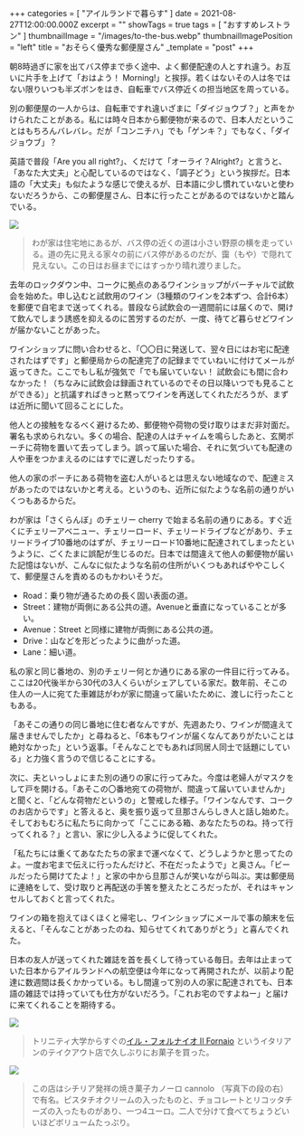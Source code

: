 +++
categories = [ "アイルランドで暮らす" ]
date = 2021-08-27T12:00:00.000Z
excerpt = ""
showTags = true
tags = [ "おすすめレストラン" ]
thumbnailImage = "/images/to-the-bus.webp"
thumbnailImagePosition = "left"
title = "おそらく優秀な郵便屋さん"
_template = "post"
+++

朝8時過ぎに家を出てバス停まで歩く途中、よく郵便配達の人とすれ違う。お互いに片手を上げて「おはよう！ Morning!」と挨拶。若くはないその人は冬ではない限りいつも半ズボンをはき、自転車でバス停近くの担当地区を周っている。

<!--more-->

別の郵便屋の一人からは、自転車ですれ違いざまに「ダイジョウブ？」と声をかけられたことがある。私には時々日本から郵便物が来るので、日本人だということはもちろんバレバレ。だが「コンニチハ」でも「ゲンキ？」でもなく、「ダイジョウブ」？

英語で普段「Are you all right?」、くだけて「オーライ？Alright?」と言うと、「あなた大丈夫」と心配しているのではなく、「調子どう」という挨拶だ。日本語の「大丈夫」も似たような感じで使えるが、日本語に少し慣れていないと使わないだろうから、この郵便屋さん、日本に行ったことがあるのではないかと踏んでいる。

![](/images/to-the-bus.webp)

> わが家は住宅地にあるが、バス停の近くの道は小さい野原の横を走っている。道の先に見える家々の前にバス停があるのだが、靄（もや）で隠れて見えない。この日はお昼までにはすっかり晴れ渡りました。

去年のロックダウン中、コークに拠点のあるワインショップがバーチャルで試飲会を始めた。申し込むと試飲用のワイン（3種類のワインを2本ずつ、合計6本）を郵便で自宅まで送ってくれる。普段なら試飲会の一週間前には届くので、開けて飲んでしまう誘惑を抑えるのに苦労するのだが、一度、待てど暮らせどワインが届かないことがあった。

ワインショップに問い合わせると、「〇〇日に発送して、翌々日にはお宅に配達されたはずです」と郵便局からの配達完了の記録までていねいに付けてメールが返ってきた。ここでもし私が強気で「でも届いていない！ 試飲会にも間に合わなかった！（ちなみに試飲会は録画されているのでその日以降いつでも見ることができる）」と抗議すればきっと黙ってワインを再送してくれただろうが、まずは近所に聞いて回ることにした。

他人との接触をなるべく避けるため、郵便物や荷物の受け取りはまだ非対面だ。署名も求められない。多くの場合、配達の人はチャイムを鳴らしたあと、玄関ポーチに荷物を置いて去ってしまう。誤って届いた場合、それに気づいても配達の人や車をつかまえるのにはすでに遅しだったりする。

他人の家のポーチにある荷物を盗む人がいるとは思えない地域なので、配達ミスがあったのではないかと考える。というのも、近所に似たような名前の通りがいくつもあるからだ。

わが家は「さくらんぼ」のチェリー cherry で始まる名前の通りにある。すぐ近くにチェリーアベニュー、チェリーロード、チェリードライブなどがあり、チェリードライブ10番地のはずが、チェリーロード10番地に配達されてしまったというように、ごくたまに誤配が生じるのだ。日本では間違えて他人の郵便物が届いた記憶はないが、こんなに似たような名前の住所がいくつもあればややこしくて、郵便屋さんを責めるのもかわいそうだ。

* Road：乗り物が通るための長く固い表面の道。
* Street：建物が両側にある公共の道。Avenueと垂直になっていることが多い。
* Avenue：Street と同様に建物が両側にある公共の道。
* Drive：山などを形どったように曲がった道。
* Lane：細い道。

私の家と同じ番地の、別のチェリー何とか通りにある家の一件目に行ってみる。ここは20代後半から30代の3人くらいがシェアしている家だ。数年前、そこの住人の一人に宛てた車雑誌がわが家に間違って届いたために、渡しに行ったこともある。

「あそこの通りの同じ番地に住む者なんですが、先週あたり、ワインが間違えて届きませんでしたか」と尋ねると、「6本もワインが届くなんてありがたいことは絶対なかった」という返事。「そんなことでもあれば同居人同士で話題にしている」と力強く言うので信じることにする。

次に、夫といっしょにまた別の通りの家に行ってみた。今度は老婦人がマスクをして戸を開ける。「あそこの〇番地宛ての荷物が、間違って届いていませんか」と聞くと、「どんな荷物だというの」と警戒した様子。「ワインなんです、コークのお店からです」と答えると、奥を振り返って旦那さんらしき人と話し始めた。そしておもむろに私たちに向かって「ここにある箱、あなたたちのね。持って行ってくれる？」と言い、家に少し入るように促してくれた。

「私たちには重くてあなたたちの家まで運べなくて、どうしようかと思ってたのよ。一度お宅まで伝えに行ったんだけど、不在だったようで」と奥さん。「ビールだったら開けてたよ！」と家の中から旦那さんが笑いながら叫ぶ。実は郵便局に連絡をして、受け取りと再配送の手筈を整えたところだったが、それはキャンセルしておくと言ってくれた。

ワインの箱を抱えてほくほくと帰宅し、ワインショップにメールで事の顛末を伝えると、「そんなことがあったのね、知らせてくれてありがとう」と喜んでくれた。

日本の友人が送ってくれた雑誌を首を長くして待っている毎日。去年は止まっていた日本からアイルランドへの航空便は今年になって再開されたが、以前より配達に数週間は長くかかっている。もし間違って別の人の家に配達されても、日本語の雑誌では持っていても仕方がないだろう。「これお宅のですよねー」と届けに来てくれることを期待する。

![](/images/il-fornaio-1.jpg)

> トリニティ大学からすぐの[イル・フォルナイオ Il Fornaio](https://www.ilfornaiocollegegreen.com/) というイタリアンのテイクアウト店で久しぶりにお菓子を買った。

![](/images/il-fornaio-2.webp)

> この店はシチリア発祥の焼き菓子カノーロ cannolo （写真下の段の右）で有名。ピスタチオクリームの入ったものと、チョコレートとリコッタチーズの入ったものがあり、一つ4ユーロ。二人で分けて食べてちょうどいいほどボリュームたっぷり。
